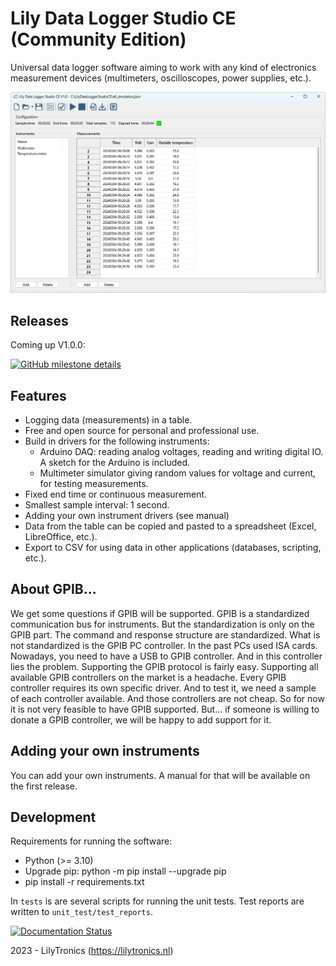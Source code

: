 # Lily Data Logger Studio CE (Community Edition)

Universal data logger software aiming to work with any kind of electronics measurement devices
(multimeters, oscilloscopes, power supplies, etc.).

![main view](docs/images/main_view.png)

## Releases

Coming up V1.0.0:

[![GitHub milestone details](https://img.shields.io/github/milestones/issues-open/lilytronics/lily-data-logger-studio-ce/1)](https://github.com/LilyTronics/lily-data-logger-studio-ce/milestone/1)

## Features

* Logging data (measurements) in a table.
* Free and open source for personal and professional use.
* Build in drivers for the following instruments:
  * Arduino DAQ: reading analog voltages, reading and writing digital IO. A sketch for the Arduino is included.
  * Multimeter simulator giving random values for voltage and current, for testing measurements.
* Fixed end time or continuous measurement.
* Smallest sample interval: 1 second.
* Adding your own instrument drivers (see manual)
* Data from the table can be copied and pasted to a spreadsheet (Excel, LibreOffice, etc.).
* Export to CSV for using data in other applications (databases, scripting, etc.).

## About GPIB...

We get some questions if GPIB will be supported. GPIB is a standardized communication bus for instruments.
But the standardization is only on the GPIB part. The command and response structure are standardized.
What is not standardized is the GPIB PC controller. In the past PCs used ISA cards. 
Nowadays, you need to have a USB to GPIB controller. And in this controller lies the problem. 
Supporting the GPIB protocol is fairly easy. Supporting all available GPIB controllers on the market is a headache.
Every GPIB controller requires its own specific driver. And to test it, we need a sample of each controller available.
And those controllers are not cheap. So for now it is not very feasible to have GPIB supported. 
But... if someone is willing to donate a GPIB controller, we will be happy to add support for it.

## Adding your own instruments

You can add your own instruments. A manual for that will be available on the first release.

## Development

Requirements for running the software:

* Python (>= 3.10)
* Upgrade pip: python -m pip install --upgrade pip
* pip install -r requirements.txt

In `tests` is are several scripts for running the unit tests.
Test reports are written to `unit_test/test_reports`.

[![Documentation Status](https://readthedocs.org/projects/lily-data-logger-studio-ce/badge/?version=latest)](https://lily-data-logger-studio-ce.readthedocs.io/en/latest/?badge=latest)

2023 - LilyTronics (https://lilytronics.nl)
